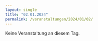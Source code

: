 ```yaml
---
layout: single
title: "02.01.2024"
permalink: /veranstaltungen/2024/01/02/
---
```


Keine Veranstaltung an diesem Tag.
